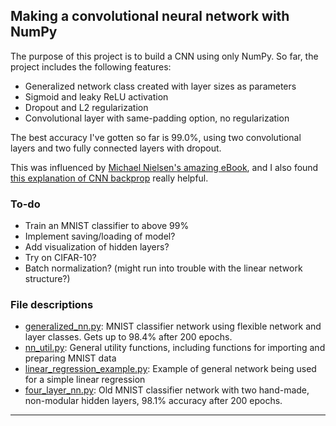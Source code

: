 ## Making a convolutional neural network with NumPy


The purpose of this project is to build a CNN using only NumPy. So far, the project includes the following features:

- Generalized network class created with layer sizes as parameters
- Sigmoid and leaky ReLU activation
- Dropout and L2 regularization
- Convolutional layer with same-padding option, no regularization

The best accuracy I've gotten so far is 99.0%, using two convolutional layers and two fully connected layers with dropout.

This was influenced by [Michael Nielsen's amazing eBook](http://neuralnetworksanddeeplearning.com/), and I also found [this explanation of CNN backprop](https://wiseodd.github.io/techblog/2016/07/16/convnet-conv-layer/) really helpful.

### To-do

- Train an MNIST classifier to above 99%
- Implement saving/loading of model?
- Add visualization of hidden layers?
- Try on CIFAR-10?
- Batch normalization? (might run into trouble with the linear network structure?)

### File descriptions
- [generalized_nn.py](generalized_nn.py): MNIST classifier network using flexible network and layer classes. Gets up to 98.4% after 200 epochs.
- [nn_util.py](nn_util.py): General utility functions, including functions for importing and preparing MNIST data
- [linear_regression_example.py](linear_regression_example.py): Example of general network being used for a simple linear regression
- [four_layer_nn.py](four_layer_nn.py): Old MNIST classifier network with two hand-made, non-modular hidden layers, 98.1% accuracy after 200 epochs.

_________________________________________